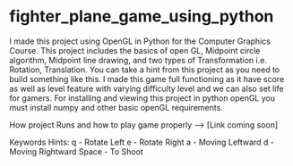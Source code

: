 # fighter_plane_game_using_python
I made this project using OpenGL in Python for the Computer Graphics Course. This project includes the basics of open GL, Midpoint circle algorithm, Midpoint line drawing, and two types of Transformation i.e. Rotation, Translation. You can take a hint from this project as you need to build something like this. I made this game full functioning as it have score as well as level feature with varying difficulty level and we can also set life for gamers.
For installing and viewing this project in python openGL you must install numpy and other basic openGL requirements.

How project Runs and how to play game properly --> [Link coming soon]

Keywords Hints:
q - Rotate Left
e - Rotate Right
a - Moving Leftward
d - Moving Rightward
Space - To Shoot
